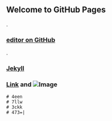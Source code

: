 ## Welcome to GitHub Pages
.
### [editor on GitHub](https://github.com/Beta-Y3N/JavaScript/edit/gh-pages/index.md)
.
### [Jekyll](https://jekyllrb.com/)
### [Link](url) and ![Image](src)


```
# 4een
# 7llw
# 3ckk
# 473=|
